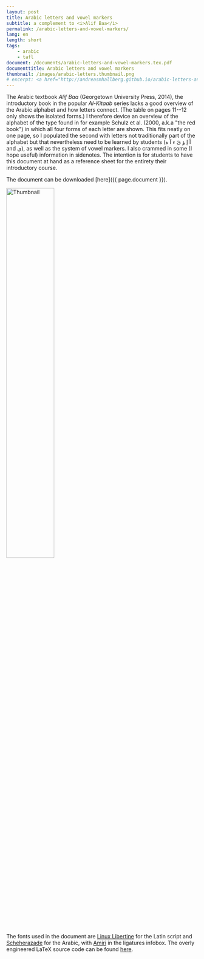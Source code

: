 ```yaml
---
layout: post
title: Arabic letters and vowel markers
subtitle: a complement to <i>Alif Baa</i>
permalink: /arabic-letters-and-vowel-markers/
lang: en
length: short
tags:
    - arabic
    - tafl
document: /documents/arabic-letters-and-vowel-markers.tex.pdf
documenttitle: Arabic letters and vowel markers
thumbnail: /images/arabic-letters.thumbnail.png
# excerpt: <a href="http://andreasmhallberg.github.io/arabic-letters-and-vowel-markers/"><img width="30%" src="/images/arabic-letters.thumbnail.png" alt="Thumbnail"></a>
---
```


The Arabic textbook *Alif Baa* (Georgetown University Press, 2014), the introductory book in the popular *Al-Kitaab* series lacks a good overview of the Arabic alphabet and how letters connect. (The table on pages 11--12 only shows the isolated forms.) I therefore device an overview of the alphabet of the type found in for example Schulz et&nbsp;al. (2000, a.k.a "the red book") in which all four forms of each letter are shown. This fits neatly on one page, so I populated the second with letters not traditionally part of the alphabet but that nevertheless need to be learned by students (أ إ ؤ ئ ء آ ة and&nbsp;ي), as well as the system of vowel markers. I also crammed in some (I hope useful) information in sidenotes. The intention is for students to have this document at hand as a reference sheet for the entirety their introductory course.

The document can be downloaded [here]({{ page.document }}).

<a href="{{ page.document }}" >
<img width="50%" src="{{ page.thumbnail }}" alt="Thumbnail">
</a>

The fonts used in the document are [Linux Libertine](http://www.linuxlibertine.org/) for the Latin script and [Scheherazade](https://software.sil.org/scheherazade/) for the Arabic, with [Amiri](http://www.amirifont.org/) in the ligatures infobox. The overly engineered LaTeX source code can be found [here](/documents/arabic-letters-and-vowel-markers.tex). 

